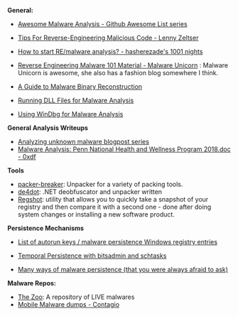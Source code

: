**General:**

* [Awesome Malware Analysis - Github Awesome List series](https://github.com/rshipp/awesome-malware-analysis)

* [Tips For Reverse-Engineering Malicious Code - Lenny Zeltser](https://zeltser.com/media/docs/reverse-engineering-malicious-code-tips.pdf)

* [How to start RE/malware analysis? - hasherezade's 1001 nights](https://hshrzd.wordpress.com/how-to-start/)

* [Reverse Engineering Malware 101 Material - Malware Unicorn](https://securedorg.github.io/RE101/) : Malware Unicorn is awesome, she also has a fashion blog somewhere I think.

* [A Guide to Malware Binary Reconstruction](https://github.com/0xAX/linux-insides/blob/master/Misc/contribute.md)

* [Running DLL Files for Malware Analysis](https://techtalk.pcpitstop.com/2017/11/30/running-dll-files-malware-analysis/)

* [Using WinDbg for Malware Analysis](https://www.youtube.com/watch?v=QuFJpH3My7A) 

**General Analysis Writeups**

* [Analyzing unknown malware blogpost series](http://thegoldenmessenger.blogspot.com/)
* [Malware Analysis: Penn National Health and Wellness Program 2018.doc - 0xdf](https://0xdf.gitlab.io/2018/08/07/malware-analysis-penn-national-health-and-wellness-program-2018doc.html)

**Tools**

* [packer-breaker](http://www.sysreveal.com/category/packerbreaker/): Unpacker for a variety of packing tools.
* [de4dot](https://github.com/0xd4d/de4dot): .NET deobfuscator and unpacker written
* [Regshot](http://sourceforge.net/projects/regshot/): utility that allows you to quickly take a snapshot of your registry and then compare it with a second one - done after doing system changes or installing a new software product.

**Persistence Mechanisms**

* [List of autorun keys / malware persistence Windows registry entries](https://www.peerlyst.com/posts/list-of-autorun-keys-malware-persistence-windows-registry-entries-benjamin-infosec)

* [Temporal Persistence with bitsadmin and schtasks](http://0xthem.blogspot.com/2014/03/t-emporal-persistence-with-and-schtasks.html)

* [Many ways of malware persistence \(that you were always afraid to ask\)](http://jumpespjump.blogspot.com/2015/05/many-ways-of-malware-persistence-that.html)

**Malware Repos:**

* [The Zoo](http://thezoo.morirt.com): A repository of LIVE malwares 
* [Mobile Malware dumps - Contagio](http://contagiominidump.blogspot.ca/)




